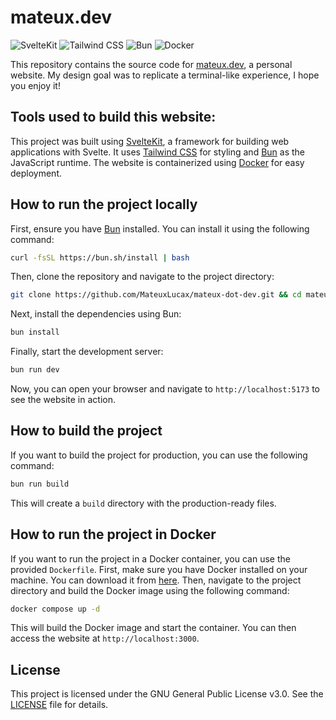 # mateux.dev

![SvelteKit](https://img.shields.io/badge/sveltekit-%23ff3e00.svg?style=for-the-badge&logo=svelte&logoColor=white)
![Tailwind CSS](https://img.shields.io/badge/tailwindcss-%2338B2D6.svg?style=for-the-badge&logo=tailwind-css&logoColor=white)
![Bun](https://img.shields.io/badge/Bun-%23000000.svg?style=for-the-badge&logo=bun&logoColor=white)
![Docker](https://img.shields.io/badge/docker-%232496ED.svg?style=for-the-badge&logo=docker&logoColor=white)

This repository contains the source code for [mateux.dev](https://mateux.dev), a personal website. 
My design goal was to replicate a terminal-like experience, I hope you enjoy it!

## Tools used to build this website:

This project was built using [SvelteKit](https://kit.svelte.dev), a framework for building web applications with Svelte.
It uses [Tailwind CSS](https://tailwindcss.com/) for styling and [Bun](https://bun.sh/) as the JavaScript runtime. The website is containerized using [Docker](https://www.docker.com/) for easy deployment.

## How to run the project locally

First, ensure you have [Bun](https://bun.sh/) installed. You can install it using the following command:

```bash
curl -fsSL https://bun.sh/install | bash
```

Then, clone the repository and navigate to the project directory:

```bash
git clone https://github.com/MateuxLucax/mateux-dot-dev.git && cd mateux-dot-dev
```

Next, install the dependencies using Bun:

```bash
bun install
```

Finally, start the development server:

```bash
bun run dev
```

Now, you can open your browser and navigate to `http://localhost:5173` to see the website in action.

## How to build the project

If you want to build the project for production, you can use the following command:

```bash
bun run build
```

This will create a `build` directory with the production-ready files.

## How to run the project in Docker

If you want to run the project in a Docker container, you can use the provided `Dockerfile`. First, make sure you have Docker installed on your machine. You can download it from [here](https://www.docker.com/get-started).
Then, navigate to the project directory and build the Docker image using the following command:

```bash
docker compose up -d
```

This will build the Docker image and start the container. You can then access the website at `http://localhost:3000`.

## License
This project is licensed under the GNU General Public License v3.0. See the [LICENSE](LICENSE) file for details.